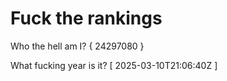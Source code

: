 # Fuck the rankings

Who the hell am I?
{ 24297080 }

What fucking year is it?
[ 2025-03-10T21:06:40Z ]

